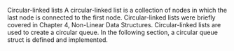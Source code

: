 Circular-linked lists
A circular-linked list is a collection of nodes in which the last node is connected to the first
node. Circular-linked lists were briefly covered in Chapter 4, Non-Linear Data Structures.
Circular-linked lists are used to create a circular queue.
In the following section, a circular queue struct is defined and implemented.